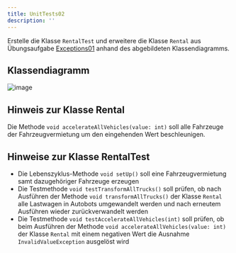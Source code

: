 ```yaml
---
title: UnitTests02
description: ''
---
```


Erstelle die Klasse `RentalTest` und erweitere die Klasse `Rental` aus Übungsaufgabe [Exceptions01](../exceptions/exceptions01.md) anhand des abgebildeten Klassendiagramms.

## Klassendiagramm
![image](https://user-images.githubusercontent.com/47243617/181769365-4f78bb11-d1d2-4a43-88c9-33e207ae2f49.png)

## Hinweis zur Klasse Rental
Die Methode `void accelerateAllVehicles(value: int)` soll alle Fahrzeuge der Fahrzeugvermietung um den eingehenden Wert beschleunigen.

## Hinweise zur Klasse RentalTest
- Die Lebenszyklus-Methode `void setUp()` soll eine Fahrzeugvermietung samt dazugehöriger Fahrzeuge erzeugen
- Die Testmethode `void testTransformAllTrucks()` soll prüfen, ob nach Ausführen der Methode `void transformAllTrucks()` der Klasse `Rental` alle Lastwagen in Autobots umgewandelt werden und nach erneutem Ausführen wieder zurückverwandelt werden
- Die Testmethode `void testAccelerateAllVehicles(int)` soll prüfen, ob beim Ausführen der Methode `void accelerateAllVehicles(value: int)` der Klasse `Rental` mit einem negativen Wert die Ausnahme `InvalidValueException` ausgelöst wird
